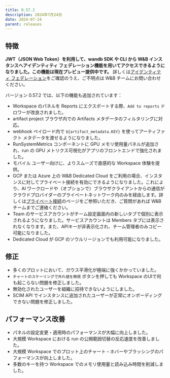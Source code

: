 ```yaml
---
title: 0.57.2
description: 2024年7月24日
date: 2024-07-24
parent: releases
---
```


## 特徴

**JWT（JSON Web Token）を利用して、wandb SDK や CLI から W&B インスタンスへアイデンティティ フェデレーション機能を用いてアクセスできるようになりました。この機能は現在プレビュー提供中です。** 詳しくは[アイデンティティ フェデレーション](https://docs.wandb.ai/guides/hosting/iam/identity_federation)をご確認のうえ、ご不明点は W&B チームにお問い合わせください。

バージョン 0.57.2 では、以下の機能も追加されています：
* Workspace のパネルを Reports にエクスポートする際、`Add to reports` ドロワーが改良されました。
* artifact project ブラウザ内での Artifacts メタデータのフィルタリングに対応。
* webhook ペイロード内で `${artifact_metadata.KEY}` を使ってアーティファクト メタデータを渡せるようになりました。
* RunSystemMetrics コンポーネントに GPU メモリ使用量パネルが追加され、run の GPU メトリクス可視化がアプリのフロントエンドで強化されました。
* モバイル ユーザー向けに、よりスムーズで直感的な Workspace 体験を提供。
* GCP または Azure 上の W&B Dedicated Cloud をご利用の場合、インスタンスに対してプライベート接続を有効にできるようになりました。これにより、AI ワークロードや（オプションで）ブラウザクライアントからの通信がクラウドプロバイダーのプライベートネットワーク内のみを経由します。詳しくは[プライベート接続](https://docs.wandb.ai/guides/hosting/data-security/private-connectivity)のページをご参照いただき、ご質問があれば W&B チームまでご連絡ください。
* Team のサービスアカウントがチーム設定画面内の新しいタブで個別に表示されるようになりました。サービスアカウントは Members タブには表示されなくなります。また、APIキーが非表示化され、チーム管理者のみコピー可能になりました。
* Dedicated Cloud が GCP のソウルリージョンでも利用可能になりました。

## 修正

* 多くのプロットにおいて、ガウス平滑化が極端に強くかかっていました。
* `チャートのスケーリングで外れ値を無視` ボタンを押しても Workspace のUIで何も起こらない問題を修正しました。
* 無効化されたユーザーを組織に招待できないようにしました。
* SCIM API でインスタンスに追加されたユーザーが正常にオンボーディングできない問題を修正しました。

## パフォーマンス改善

* パネルの設定変更・適用時のパフォーマンスが大幅に向上しました。
* 大規模 Workspace における run の公開範囲切替の反応速度を改善しました。
* 大規模 Workspace でのプロット上のチャート・ホバーやブラッシングのパフォーマンスが向上しました。
* 多数のキーを持つ Workspace でのメモリ使用量と読み込み時間を削減しました。
